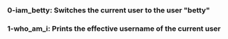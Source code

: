 ### 0-iam_betty: Switches the current user to the user "betty"
### 1-who_am_i: Prints the effective username of the current user 
